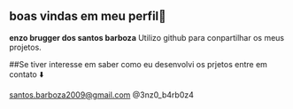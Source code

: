 ## **boas vindas em  meu perfil**🖤

**enzo brugger dos santos barboza**
Utilizo github para conpartilhar os meus projetos.

##Se tiver interesse em saber como eu desenvolvi os prjetos entre em contato ⬇️

santos.barboza2009@gmail.com
@3nz0_b4rb0z4
